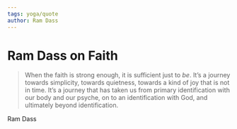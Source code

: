 ```yaml
---
tags: yoga/quote
author: Ram Dass
---
```


# Ram Dass on Faith

> When the faith is strong enough, it is sufficient just to _be_. It’s a journey towards simplicity, towards quietness, towards a kind of joy that is not in time. It’s a journey that has taken us from primary identification with our body and our psyche, on to an identification with God, and ultimately beyond identification.

Ram Dass